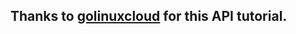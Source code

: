 ## Thanks to [golinuxcloud](https://www.golinuxcloud.com/go-gorilla-mux/#2_Setting_Up_Gorilla_mux) for this API tutorial.
